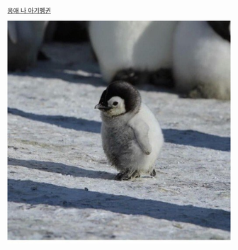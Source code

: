 [응애 나 아기펭귄](https://community.v.daum.net/v/cY36AE9uwa)

<img src='images/something_cute-baby_penguin-01.jfif'>

